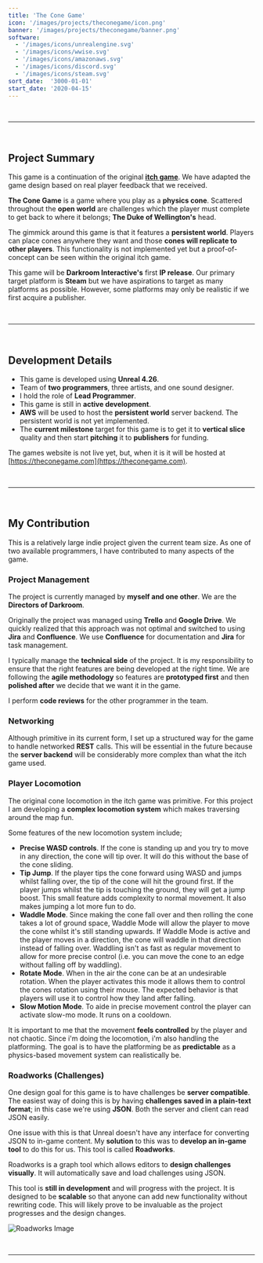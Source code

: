 ```yaml
---
title: 'The Cone Game'
icon: '/images/projects/theconegame/icon.png'
banner: '/images/projects/theconegame/banner.png'
software:
  - '/images/icons/unrealengine.svg'
  - '/images/icons/wwise.svg'
  - '/images/icons/amazonaws.svg'
  - '/images/icons/discord.svg'
  - '/images/icons/steam.svg'
sort_date:  '3000-01-01'
start_date: '2020-04-15'
---
```


<br/>

___

<br/>

## Project Summary

This game is a continuation of the original [**itch game**](/projects/theconegame-itch). We have adapted the game design based on real player feedback that we received.

**The Cone Game** is a game where you play as a **physics cone**. Scattered throughout the **open world** are challenges which the player must complete to get back to where it belongs; **The Duke of Wellington's** head.

The gimmick around this game is that it features a **persistent world**. Players can place cones anywhere they want and those **cones will replicate to other players**. This functionality is not implemented yet but a proof-of-concept can be seen within the original itch game.

This game will be **Darkroom Interactive's** first **IP release**. Our primary target platform is **Steam** but we have aspirations to target as many platforms as possible. However, some platforms may only be realistic if we first acquire a publisher.

<br/>

___

<br/>

## Development Details

- This game is developed using **Unreal 4.26**. 
- Team of **two programmers**, three artists, and one sound designer.
- I hold the role of **Lead Programmer**.
- This game is still in **active development**. 
- **AWS** will be used to host the **persistent world** server backend. The persistent world is not yet implemented.
- The **current milestone** target for this game is to get it to **vertical slice** quality and then start **pitching** it to **publishers** for funding. 

The games website is not live yet, but, when it is it will be hosted at [https://theconegame.com](https://theconegame.com).

<br/>

___

<br/>

## My Contribution

This is a relatively large indie project given the current team size. As one of two available programmers, I have contributed to many aspects of the game.

### Project Management

The project is currently managed by **myself and one other**. We are the **Directors of Darkroom**.

Originally the project was managed using **Trello** and **Google Drive**. We quickly realized that this approach was not optimal and switched to using **Jira** and **Confluence**. We use **Confluence** for documentation and **Jira** for task management. 

I typically manage the **technical side** of the project. It is my responsibility to ensure that the right features are being developed at the right time. We are following the **agile methodology** so features are **prototyped first** and then **polished after** we decide that we want it in the game.

I perform **code reviews** for the other programmer in the team.

### Networking

Although primitive in its current form, I set up a structured way for the game to handle networked **REST** calls. This will be essential in the future because the **server backend** will be considerably more complex than what the itch game used.

### Player Locomotion

The original cone locomotion in the itch game was primitive. For this project I am developing a **complex locomotion system** which makes traversing around the map fun. 

Some features of the new locomotion system include;

- **Precise WASD controls**. If the cone is standing up and you try to move in any direction, the cone will tip over. It will do this without the base of the cone sliding.
- **Tip Jump**. If the player tips the cone forward using WASD and jumps whilst falling over, the tip of the cone will hit the ground first. If the player jumps whilst the tip is touching the ground, they will get a jump boost. This small feature adds complexity to normal movement. It also makes jumping a lot more fun to do. 
- **Waddle Mode**. Since making the cone fall over and then rolling the cone takes a lot of ground space, Waddle Mode will allow the player to move the cone whilst it's still standing upwards. If Waddle Mode is active and the player moves in a direction, the cone will waddle in that direction instead of falling over. Waddling isn't as fast as regular movement to allow for more precise control (i.e. you can move the cone to an edge without falling off by waddling).
- **Rotate Mode**. When in the air the cone can be at an undesirable rotation. When the player activates this mode it allows them to control the cones rotation using their mouse. The expected behavior is that players will use it to control how they land after falling.
- **Slow Motion Mode**. To aide in precise movement control the player can activate slow-mo mode. It runs on a cooldown.

It is important to me that the movement **feels controlled** by the player and not chaotic. Since i'm doing the locomotion, i'm also handling the platforming. The goal is to have the platforming be as **predictable** as a physics-based movement system can realistically be.

### Roadworks (Challenges)

One design goal for this game is to have challenges be **server compatible**. The easiest way of doing this is by having **challenges saved in a plain-text format**; in this case we're using **JSON**. Both the server and client can read JSON easily.

One issue with this is that Unreal doesn't have any interface for converting JSON to in-game content. My **solution** to this was to **develop an in-game tool** to do this for us. This tool is called **Roadworks**. 

Roadworks is a graph tool which allows editors to **design challenges visually**. It will automatically save and load challenges using JSON.

This tool is **still in development** and will progress with the project. It is designed to be **scalable** so that anyone can add new functionality without rewriting code. This will likely prove to be invaluable as the project progresses and the design changes.

![Roadworks Image](/images/projects/theconegame/roadworks.gif)

<br/>

___

<br/>